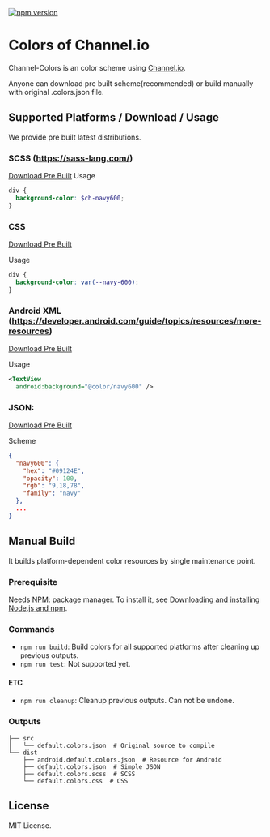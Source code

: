 [![npm version](https://badge.fury.io/js/channel-colors.svg)](https://badge.fury.io/js/channel-colors)

# Colors of Channel.io
Channel-Colors is an color scheme using [Channel.io](https://www.channel.io/).

Anyone can download pre built scheme(recommended) or build manually with original .colors.json file.

## Supported Platforms / Download / Usage
We provide pre built latest distributions.

### SCSS (https://sass-lang.com/)
[Download Pre Built](http://cdn.channel.io/colors/default.colors.scss)
Usage
```scss
div {
  background-color: $ch-navy600;
}
```

### CSS
[Download Pre Built](http://cdn.channel.io/colors/default.colors.css)

Usage
```css
div {
  background-color: var(--navy-600);
}
```

### Android XML (https://developer.android.com/guide/topics/resources/more-resources)
[Download Pre Built](http://cdn.channel.io/colors/android.default.colors.xml)

Usage
```xml
<TextView
  android:background="@color/navy600" />
```

### JSON:
[Download Pre Built](http://cdn.channel.io/colors/default.colors.json)

Scheme
```json
{
  "navy600": {
    "hex": "#09124E",
    "opacity": 100,
    "rgb": "9,18,78",
    "family": "navy"
  },
  ...
}
```

## Manual Build
It builds platform-dependent color resources by single maintenance point.

### Prerequisite
Needs [NPM](https://www.npmjs.com/): package manager.
To install it, see [Downloading and installing Node.js and npm](https://docs.npmjs.com/downloading-and-installing-node-js-and-npm).

### Commands
- `npm run build`: Build colors for all supported platforms after cleaning up previous outputs.
- `npm run test`: Not supported yet.

#### ETC
- `npm run cleanup`: Cleanup previous outputs. Can not be undone.

### Outputs
```
├── src
│   └── default.colors.json  # Original source to compile
└── dist
    ├── android.default.colors.json  # Resource for Android
    ├── default.colors.json  # Simple JSON
    ├── default.colors.scss  # SCSS
    └── default.colors.css  # CSS
```

## License
MIT License.
